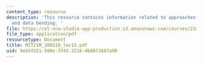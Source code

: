 ```yaml
---
content_type: resource
description: 'This resource contains information related to approaches: mapping, sonification,
  and data bending. '
file: https://ol-ocw-studio-app-production.s3.amazonaws.com/courses/21m-380-music-and-technology-algorithmic-and-generative-music-spring-2010/9eb5fd21506e3f4522164b68f1687a90_MIT21M_380S10_lec15.pdf
file_type: application/pdf
resourcetype: Document
title: MIT21M_380S10_lec15.pdf
uid: 9eb5fd21-506e-3f45-2216-4b68f1687a90
---
```

